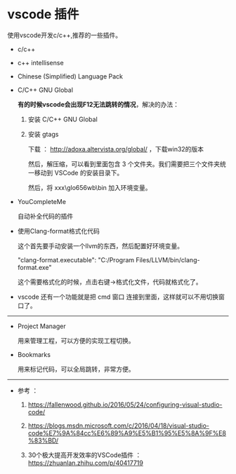# vscode 插件

使用vscode开发c/c++,推荐的一些插件。

* c/c++

* c++ intellisense 

* Chinese (Simplified) Language Pack

* C/C++ GNU Global 

    **有的时候vscode会出现F12无法跳转的情况**，解决的办法：

    1. 安装 C/C++ GNU Global 

    2. 安装 gtags

        下载 ： http://adoxa.altervista.org/global/  ，下载win32的版本

        然后，解压缩，可以看到里面包含 3 个文件夹。我们需要把三个文件夹统一移动到 VSCode 的安装目录下。

        然后，将 xxx\glo656wb\bin 加入环境变量。

* YouCompleteMe 

    自动补全代码的插件


* 使用Clang-format格式化代码

    这个首先要手动安装一个llvm的东西，然后配置好环境变量。

    "clang-format.executable": "C:/Program Files/LLVM/bin/clang-format.exe"

    这个需要格式化的时候，点击右键->格式化文件，代码就格式化了。


* vscode 还有一个功能就是把 cmd 窗口 连接到里面，这样就可以不用切换窗口了。

---

* Project Manager

    用来管理工程，可以方便的实现工程切换。

* Bookmarks

    用来标记代码，可以全局跳转，非常方便。

---

* 参考 ： 

    1. https://fallenwood.github.io/2016/05/24/configuring-visual-studio-code/


    2. https://blogs.msdn.microsoft.com/c/2016/04/18/visual-studio-code%E7%9A%84cc%E6%89%A9%E5%B1%95%E5%8A%9F%E8%83%BD/


    3. 30个极大提高开发效率的VSCode插件 ： https://zhuanlan.zhihu.com/p/40417719

